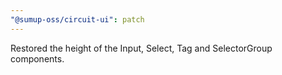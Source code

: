 ```yaml
---
"@sumup-oss/circuit-ui": patch
---
```


Restored the height of the Input, Select, Tag and SelectorGroup components.
